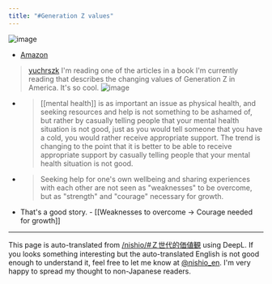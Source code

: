 ```yaml
---
title: "#Generation Z values"
---
```


![image](https://gyazo.com/6413d6cb47e9d2c3b9bf820d6b60c4ca/thumb/1000)
- [Amazon](https://amzn.to/3F9bWcE)

> [yuchrszk](https://twitter.com/yuchrszk/status/1710279881869893808/photo/1) I'm reading one of the articles in a book I'm currently reading that describes the changing values of Generation Z in America. It's so cool.
>  ![image](https://gyazo.com/0449b30ff769fe2b1269028f449673c5/thumb/1000)
- >  [[mental health]] is as important an issue as physical health, and seeking resources and help is not something to be ashamed of, but rather by casually telling people that your mental health situation is not good, just as you would tell someone that you have a cold, you would rather receive appropriate support. The trend is changing to the point that it is better to be able to receive appropriate support by casually telling people that your mental health situation is not good.
- > Seeking help for one's own wellbeing and sharing experiences with each other are not seen as "weaknesses" to be overcome, but as "strength" and "courage" necessary for growth.
- That's a good story.
        - [[Weaknesses to overcome -> Courage needed for growth]]

---
This page is auto-translated from [/nishio/#Ｚ世代的価値観](https://scrapbox.io/nishio/#Ｚ世代的価値観) using DeepL. If you looks something interesting but the auto-translated English is not good enough to understand it, feel free to let me know at [@nishio_en](https://twitter.com/nishio_en). I'm very happy to spread my thought to non-Japanese readers.